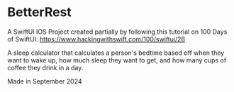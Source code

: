 # BetterRest

A SwiftUI IOS Project created partially by following this tutorial on 100 Days of SwiftUI: https://www.hackingwithswift.com/100/swiftui/26

A sleep calculator that calculates a person's bedtime based off when they want to wake up, how much sleep they want to get, and how many cups of coffee they drink in a day.

Made in September 2024
